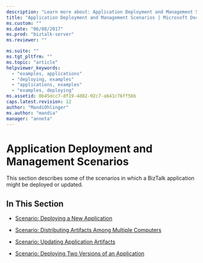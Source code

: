 ```yaml
---
description: "Learn more about: Application Deployment and Management Scenarios"
title: "Application Deployment and Management Scenarios | Microsoft Docs"
ms.custom: ""
ms.date: "06/08/2017"
ms.prod: "biztalk-server"
ms.reviewer: ""

ms.suite: ""
ms.tgt_pltfrm: ""
ms.topic: "article"
helpviewer_keywords: 
  - "examples, applications"
  - "deploying, examples"
  - "applications, examples"
  - "examples, deploying"
ms.assetid: 0b45dcc7-df19-4d82-92c7-ab41c76ff56b
caps.latest.revision: 12
author: "MandiOhlinger"
ms.author: "mandia"
manager: "anneta"
---
```

# Application Deployment and Management Scenarios
This section describes some of the scenarios in which a BizTalk application might be deployed or updated.  
  
## In This Section  
  
-   [Scenario: Deploying a New Application](../core/scenario-deploying-a-new-application.md)  
  
-   [Scenario: Distributing Artifacts Among Multiple Computers](../core/scenario-distributing-artifacts-among-multiple-computers.md)  
  
-   [Scenario: Updating Application Artifacts](../core/scenario-updating-application-artifacts.md)  
  
-   [Scenario: Deploying Two Versions of an Application](../core/scenario-deploying-two-versions-of-an-application.md)
